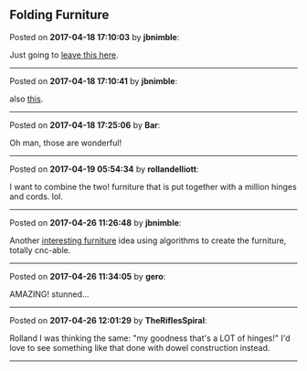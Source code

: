 ## Folding Furniture
Posted on **2017-04-18 17:10:03** by **jbnimble**:

Just going to [leave this here](https://www.youtube.com/watch?v=ZUhiFK8YEvE).

---

Posted on **2017-04-18 17:10:41** by **jbnimble**:

also [this](https://www.youtube.com/watch?v=s7pI0cHJQtY).

---

Posted on **2017-04-18 17:25:06** by **Bar**:

Oh man, those are wonderful!

---

Posted on **2017-04-19 05:54:34** by **rollandelliott**:

I want to combine the two! furniture that is put together with a million hinges and cords. lol.

---

Posted on **2017-04-26 11:26:48** by **jbnimble**:

Another [interesting furniture](https://www.wired.com/2017/04/lowly-folding-chair-reimagined-algorithms) idea using algorithms to create the furniture, totally cnc-able.

---

Posted on **2017-04-26 11:34:05** by **gero**:

AMAZING! stunned...

---

Posted on **2017-04-26 12:01:29** by **TheRiflesSpiral**:

Rolland I was thinking the same: "my goodness that's a LOT of hinges!" I'd love to see something like that done with dowel construction instead.

---

